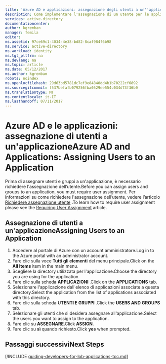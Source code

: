 ```yaml
---
title: 'Azure AD e applicazioni: assegnazione degli utenti a un''applicazione | Documentazione Microsoft'
description: Come implementare l'assegnazione di un utente per le applicazioni Azure.
services: active-directory
documentationcenter: 
author: kgremban
manager: femila
editor: 
ms.assetid: 97ce69c1-4034-4e38-bd82-8caf984f6b98
ms.service: active-directory
ms.workload: identity
ms.tgt_pltfrm: na
ms.devlang: na
ms.topic: article
ms.date: 05/12/2017
ms.author: kgremban
robots: noindex
ms.openlocfilehash: 29d63bd5781dc7ef9e84840dd4b1b70222cf6892
ms.sourcegitcommit: f537befafb079256fba0529ee554c034d73f36b0
ms.translationtype: MT
ms.contentlocale: it-IT
ms.lasthandoff: 07/11/2017
---
```

# <a name="azure-ad-and-applications-assigning-users-to-an-application"></a><span data-ttu-id="ca65d-103">Azure AD e le applicazioni: assegnazione di utenti a un'applicazione</span><span class="sxs-lookup"><span data-stu-id="ca65d-103">Azure AD and Applications: Assigning Users to an Application</span></span>
<span data-ttu-id="ca65d-104">Prima di assegnare utenti e gruppi a un'applicazione, è necessario richiedere l'assegnazione dell’utente.</span><span class="sxs-lookup"><span data-stu-id="ca65d-104">Before you can assign users and groups to an application, you must require user assignment.</span></span>  <span data-ttu-id="ca65d-105">Per informazioni su come richiedere l'assegnazione dell’utente, vedere l’articolo [Richiedere assegnazione utente](active-directory-applications-guiding-developers-requiring-user-assignment.md) .</span><span class="sxs-lookup"><span data-stu-id="ca65d-105">To learn how to require user assignment please see the [Requiring User Assignment](active-directory-applications-guiding-developers-requiring-user-assignment.md) article.</span></span>

## <a name="assigning-users-to-an-application"></a><span data-ttu-id="ca65d-106">Assegnazione di utenti a un'applicazione</span><span class="sxs-lookup"><span data-stu-id="ca65d-106">Assigning Users to an Application</span></span>
1. <span data-ttu-id="ca65d-107">Accedere al portale di Azure con un account amministratore.</span><span class="sxs-lookup"><span data-stu-id="ca65d-107">Log in to the Azure portal with an administrator account.</span></span>
2. <span data-ttu-id="ca65d-108">Fare clic sulla voce **Tutti gli elementi** del menu principale.</span><span class="sxs-lookup"><span data-stu-id="ca65d-108">Click on the **All Items** item in the main menu.</span></span>
3. <span data-ttu-id="ca65d-109">Scegliere la directory utilizzata per l'applicazione.</span><span class="sxs-lookup"><span data-stu-id="ca65d-109">Choose the directory you are using for the application.</span></span>
4. <span data-ttu-id="ca65d-110">Fare clic sulla scheda **APPLICAZIONI** .</span><span class="sxs-lookup"><span data-stu-id="ca65d-110">Click on the **APPLICATIONS** tab.</span></span>
5. <span data-ttu-id="ca65d-111">Selezionare l'applicazione dall'elenco di applicazioni associate a questa directory.</span><span class="sxs-lookup"><span data-stu-id="ca65d-111">Select the application from the list of applications associated with this directory.</span></span>
6. <span data-ttu-id="ca65d-112">Fare clic sulla scheda **UTENTI E GRUPPI** .</span><span class="sxs-lookup"><span data-stu-id="ca65d-112">Click the **USERS AND GROUPS** tab.</span></span>
7. <span data-ttu-id="ca65d-113">Selezionare gli utenti che si desidera assegnare all'applicazione.</span><span class="sxs-lookup"><span data-stu-id="ca65d-113">Select the users you want to assign to the application.</span></span>
8. <span data-ttu-id="ca65d-114">Fare clic su **ASSEGNARE**.</span><span class="sxs-lookup"><span data-stu-id="ca65d-114">Click **ASSIGN**.</span></span>
9. <span data-ttu-id="ca65d-115">Fare clic su **sì** quando richiesto.</span><span class="sxs-lookup"><span data-stu-id="ca65d-115">Click **yes** when prompted.</span></span>

## <a name="next-steps"></a><span data-ttu-id="ca65d-116">Passaggi successivi</span><span class="sxs-lookup"><span data-stu-id="ca65d-116">Next Steps</span></span>
[!INCLUDE [guiding-developers-for-lob-applications-toc.md](../../includes/active-directory-applications-guiding-developers-for-lob-applications-toc.md)]

